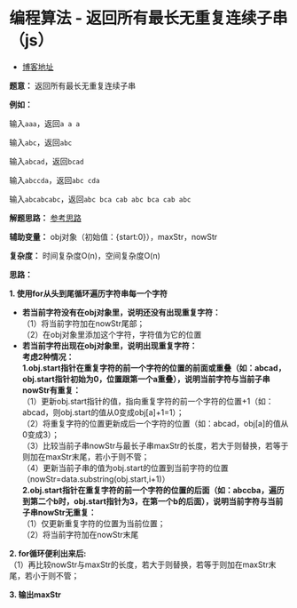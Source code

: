 # 编程算法 - 返回所有最长无重复连续子串（js）

- [博客地址](https://www.jianshu.com/p/58ce8d304800)

**题意：**
返回所有最长无重复连续子串

**例如：**

输入`aaa`，返回`a a a`

输入`abc`，返回`abc`

输入`abcad`，返回`bcad`

输入`abccda`，返回`abc cda`

输入`abcabcabc`，返回`abc bca cab abc bca cab abc`

**解题思路：**
[参考思路](https://www.cnblogs.com/haozhengfei/p/d0906ebc98f7b6eaecb3ecd738dc78ac.html)

**辅助变量：**
obj对象（初始值：{start:0}），maxStr，nowStr

**复杂度：**
时间复杂度O(n)，空间复杂度O(n)

**思路：**

**1. 使用for从头到尾循环遍历字符串每一个字符**<br>
* **若当前字符没有在obj对象里，说明还没有出现重复字符：**<br>
（1）将当前字符加在nowStr尾部；<br>
（2）在obj对象里添加这个字符，字符值为它的位置<br>
* **若当前字符出现在obj对象里，说明出现重复字符：**<br>
**考虑2种情况：**<br>
**1.obj.start指针在重复字符的前一个字符的位置的前面或重叠（如：abcad，obj.start指针初始为0，位置跟第一个a重叠），说明当前字符与当前子串nowStr有重复：**<br>
（1）更新obj.start指针的值，指向重复字符的前一个字符的位置+1（如：abcad，则obj.start的值从0变成obj[a]+1=1）；<br>
（2）将重复字符的位置更新成后一个字符的位置（如：abcad，obj[a]的值从0变成3）；<br>
（3）比较当前子串nowStr与最长子串maxStr的长度，若大于则替换，若等于则加在maxStr末尾，若小于则不管；<br>
（4）更新当前子串的值为obj.start的位置到当前字符的位置（nowStr=data.substring(obj.start,i+1)）<br>
**2.obj.start指针在重复字符的前一个字符的位置的后面（如：abccba，遍历到第二个b时，obj.start指针为3，在第一个b的后面），说明当前字符与当前子串nowStr无重复：**<br>
（1）仅更新重复字符的位置为当前位置；<br>
（2）将当前字符加在nowStr末尾<br>

**2. for循环便利出来后:**<br>
（1）再比较nowStr与maxStr的长度，若大于则替换，若等于则加在maxStr末尾，若小于则不管；

**3. 输出maxStr**
